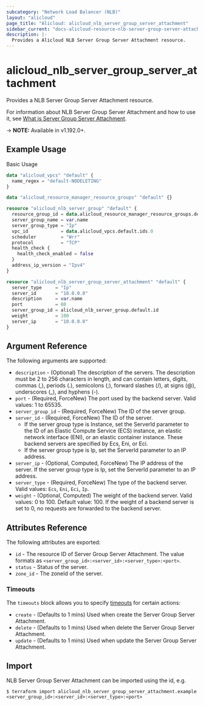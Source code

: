 ```yaml
---
subcategory: "Network Load Balancer (NLB)"
layout: "alicloud"
page_title: "Alicloud: alicloud_nlb_server_group_server_attachment"
sidebar_current: "docs-alicloud-resource-nlb-server-group-server-attachment"
description: |-
  Provides a Alicloud NLB Server Group Server Attachment resource.
---
```


# alicloud\_nlb\_server\_group\_server\_attachment

Provides a NLB Server Group Server Attachment resource.

For information about NLB Server Group Server Attachment and how to use it, see [What is Server Group Server Attachment](https://www.alibabacloud.com/help/en/server-load-balancer/latest/addserverstoservergroup-nlb).

-> **NOTE:** Available in v1.192.0+.

## Example Usage

Basic Usage

```terraform
data "alicloud_vpcs" "default" {
  name_regex = "default-NODELETING"
}

data "alicloud_resource_manager_resource_groups" "default" {}

resource "alicloud_nlb_server_group" "default" {
  resource_group_id = data.alicloud_resource_manager_resource_groups.default.ids.0
  server_group_name = var.name
  server_group_type = "Ip"
  vpc_id            = data.alicloud_vpcs.default.ids.0
  scheduler         = "Wrr"
  protocol          = "TCP"
  health_check {
    health_check_enabled = false
  }
  address_ip_version = "Ipv4"
}

resource "alicloud_nlb_server_group_server_attachment" "default" {
  server_type     = "Ip"
  server_id       = "10.0.0.0"
  description     = var.name
  port            = 80
  server_group_id = alicloud_nlb_server_group.default.id
  weight          = 100
  server_ip       = "10.0.0.0"
}

```

## Argument Reference

The following arguments are supported:
* `description` - (Optional) The description of the servers. The description must be 2 to 256 characters in length, and can contain letters, digits, commas (,), periods (.), semicolons (;), forward slashes (/), at signs (@), underscores (_), and hyphens (-).
* `port` - (Required, ForceNew) The port used by the backend server. Valid values: 1 to 65535.
* `server_group_id` - (Required, ForceNew) The ID of the server group.
* `server_id` - (Required, ForceNew) The ID of the server.
  - If the server group type is Instance, set the ServerId parameter to the ID of an Elastic Compute Service (ECS) instance, an elastic network interface (ENI), or an elastic container instance. These backend servers are specified by Ecs, Eni, or Eci. 
  - If the server group type is Ip, set the ServerId parameter to an IP address.
* `server_ip` - (Optional, Computed, ForceNew) The IP address of the server. If the server group type is Ip, set the ServerId parameter to an IP address.
* `server_type` - (Required, ForceNew) The type of the backend server. Valid values: `Ecs`, `Eni`, `Eci`, `Ip`.
* `weight` - (Optional, Computed) The weight of the backend server. Valid values: 0 to 100. Default value: 100. If the weight of a backend server is set to 0, no requests are forwarded to the backend server.


## Attributes Reference

The following attributes are exported:

* `id` - The resource ID of Server Group Server Attachment. The value formats as `<server_group_id>:<server_id>:<server_type>:<port>`.
* `status` - Status of the server.
* `zone_id` - The zoneId of the server.

### Timeouts

The `timeouts` block allows you to specify [timeouts](https://www.terraform.io/docs/configuration-0-11/resources.html#timeouts) for certain actions:

* `create` - (Defaults to 1 mins) Used when create the Server Group Server Attachment.
* `delete` - (Defaults to 1 mins) Used when delete the Server Group Server Attachment.
* `update` - (Defaults to 1 mins) Used when update the Server Group Server Attachment.

## Import

NLB Server Group Server Attachment can be imported using the id, e.g.

```shell
$ terraform import alicloud_nlb_server_group_server_attachment.example <server_group_id>:<server_id>:<server_type>:<port>
```